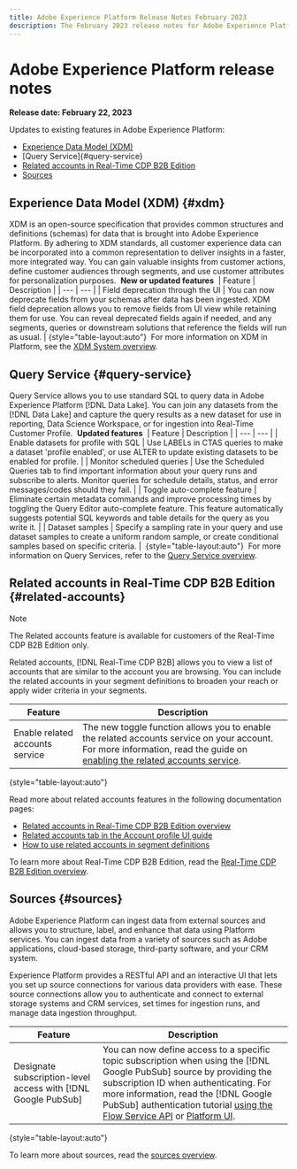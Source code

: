 ```yaml
---
title: Adobe Experience Platform Release Notes February 2023
description: The February 2023 release notes for Adobe Experience Platform.
---
```

# Adobe Experience Platform release notes 

**Release date: February 22, 2023**

Updates to existing features in Adobe Experience Platform:

- [Experience Data Model (XDM)](#xdm)
- [Query Service]{#query-service}
- [Related accounts in Real-Time CDP B2B Edition](#related-accounts)
- [Sources](#sources)

## Experience Data Model (XDM) {#xdm}

XDM is an open-source specification that provides common structures and definitions (schemas) for data that is brought into Adobe Experience Platform. By adhering to XDM standards, all customer experience data can be incorporated into a common representation to deliver insights in a faster, more integrated way. You can gain valuable insights from customer actions, define customer audiences through segments, and use customer attributes for personalization purposes.
​
**New or updated features**
​
| Feature | Description |
| --- | --- |
| Field deprecation through the UI | You can now deprecate fields from your schemas after data has been ingested. XDM field deprecation allows you to remove fields from UI view while retaining them for use. You can reveal deprecated fields again if needed, and any segments, queries or downstream solutions that reference the fields will run as usual. |
​
{style="table-layout:auto"}
​
For more information on XDM in Platform, see the [XDM System overview](../../xdm/home.md).
​
<!-- Field deprecation: https://experienceleague.adobe.com/docs/experience-platform/xdm/tutorials/field-deprecation.html -->

## Query Service {#query-service}

Query Service allows you to use standard SQL to query data in Adobe Experience Platform [!DNL Data Lake]. You can join any datasets from the [!DNL Data Lake] and capture the query results as a new dataset for use in reporting, Data Science Workspace, or for ingestion into Real-Time Customer Profile.
​
**Updated features**
​
| Feature | Description |
| --- | --- |
| Enable datasets for profile with SQL | Use LABELs in CTAS queries to make a dataset 'profile enabled', or use ALTER to update existing datasets to be enabled for profile. |
| Monitor scheduled queries | Use the Scheduled Queries tab to find important information about your query runs and subscribe to alerts. Monitor queries for schedule details, status, and error messages/codes should they fail.  |
| Toggle auto-complete feature  | Eliminate certain metadata commands and improve processing times by toggling the Query Editor auto-complete feature. This feature automatically suggests potential SQL keywords and table details for the query as you write it. |
| Dataset samples | Specify a sampling rate in your query and use dataset samples to create a uniform random sample, or create conditional samples based on specific criteria.  |
​
{style="table-layout:auto"}
​
For more information on Query Services, refer to the [Query Service overview](../../query-service/home.md).
​
<!-- Links for QS feature docs after release day: -->
<!-- Enable datasets for profile with SQL link: https://experienceleague.adobe.com/docs/experience-platform/query/sql/syntax.html#create-table-as-select -->
<!-- Monitor scheduled queries link: https://experienceleague.adobe.com/docs/experience-platform/query/monitor-queries.html  -->
<!-- Toggle auto-complete feature link: https://experienceleague.adobe.com/docs/experience-platform/query/ui/user-guide.html#auto-complete -->
<!-- dataset samples: https://experienceleague.adobe.com/docs/experience-platform/query/essential-concepts/dataset-samples.html -->

## Related accounts in Real-Time CDP B2B Edition {#related-accounts}

>[!NOTE]
>
>The Related accounts feature is available for customers of the Real-Time CDP B2B Edition only.

Related accounts, [!DNL Real-Time CDP B2B] allows you to view a list of accounts that are similar to the account you are browsing. You can include the related accounts in your segment definitions to broaden your reach or apply wider criteria in your segments.

| Feature | Description |
| --- | --- |
| Enable related accounts service| The new toggle function allows you to enable the related accounts service on your account. For more information, read the guide on [enabling the related accounts service](../../rtcdp/b2b-ai-ml-services/related-accounts.md#enable). |

{style="table-layout:auto"}

Read more about related accounts features in the following documentation pages:

- [Related accounts in Real-Time CDP B2B Edition overview](../../rtcdp/b2b-ai-ml-services/related-accounts.md)
- [Related accounts tab in the Account profile UI guide](../../rtcdp/accounts/account-profile-ui-guide.md#related-accounts-tab)
- [How to use related accounts in segment definitions](../../rtcdp/segmentation/b2b.md#related-accounts)

To learn more about Real-Time CDP B2B Edition, read the [Real-Time CDP B2B Edition overview](../../rtcdp/overview.md).

## Sources {#sources}

Adobe Experience Platform can ingest data from external sources and allows you to structure, label, and enhance that data using Platform services. You can ingest data from a variety of sources such as Adobe applications, cloud-based storage, third-party software, and your CRM system.

Experience Platform provides a RESTful API and an interactive UI that lets you set up source connections for various data providers with ease. These source connections allow you to authenticate and connect to external storage systems and CRM services, set times for ingestion runs, and manage data ingestion throughput.

| Feature | Description |
| --- | --- |
| Designate subscription-level access with [!DNL Google PubSub] | You can now define access to a specific topic subscription when using the [!DNL Google PubSub] source by providing the subscription ID when authenticating. For more information, read the [!DNL Google PubSub] authentication tutorial [using the Flow Service API](../../sources/tutorials/api/create/cloud-storage/google-pubsub.md) or [Platform UI](../../sources/tutorials/ui/create/cloud-storage/google-pubsub.md). |

{style="table-layout:auto"}

To learn more about sources, read the [sources overview](../../sources/home.md).